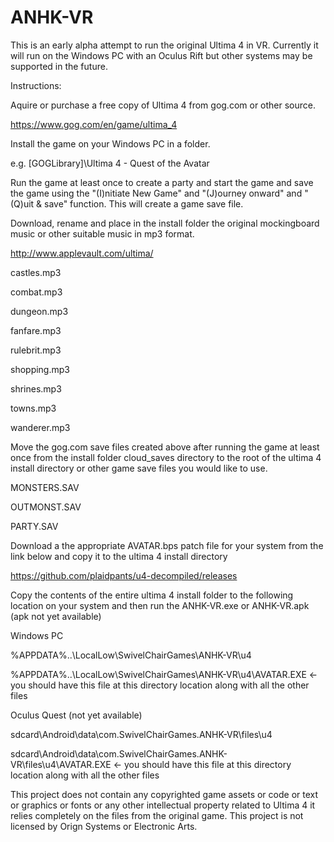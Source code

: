 # ANHK-VR

This is an early alpha attempt to run the original Ultima 4 in VR. Currently it will run on the Windows PC with an Oculus Rift but other systems may be supported in the future.

Instructions:

Aquire or purchase a free copy of Ultima 4 from gog.com or other source.

https://www.gog.com/en/game/ultima_4

Install the game on your Windows PC in a folder.

e.g. [GOGLibrary]\Ultima 4 - Quest of the Avatar

Run the game at least once to create a party and start the game and save the game using the "(I)nitiate New Game" and "(J)ourney onward" and "(Q)uit & save" function. This will create a game save file.

Download, rename and place in the install folder the original mockingboard music or other suitable music in mp3 format.
  
http://www.applevault.com/ultima/

castles.mp3
  
combat.mp3
  
dungeon.mp3
  
fanfare.mp3
  
rulebrit.mp3
  
shopping.mp3
  
shrines.mp3
  
towns.mp3
  
wanderer.mp3

Move the gog.com save files created above after running the game at least once from the install folder cloud_saves directory to the root of the ultima 4 install directory or other game save files you would like to use.
  
MONSTERS.SAV
  
OUTMONST.SAV
  
PARTY.SAV

Download a the appropriate AVATAR.bps patch file for your system from the link below and copy it to the ultima 4 install directory
  
https://github.com/plaidpants/u4-decompiled/releases

Copy the contents of the entire ultima 4 install folder to the following location on your system and then run the ANHK-VR.exe or ANHK-VR.apk (apk not yet available)

Windows PC
  
%APPDATA%\..\LocalLow\SwivelChairGames\ANHK-VR\u4

  %APPDATA%\..\LocalLow\SwivelChairGames\ANHK-VR\u4\AVATAR.EXE <- you should have this file at this directory location along with all the other files
  
Oculus Quest (not yet available)
                                                                  
sdcard\Android\data\com.SwivelChairGames.ANHK-VR\files\u4
                                                                  
  sdcard\Android\data\com.SwivelChairGames.ANHK-VR\files\u4\AVATAR.EXE <- you should have this file at this directory location along with all the other files
                                                                 
This project does not contain any copyrighted game assets or code or text or graphics or fonts or any other intellectual property related to Ultima 4 it relies completely on the files from the original game. This project is not licensed by Orign Systems or Electronic Arts.
